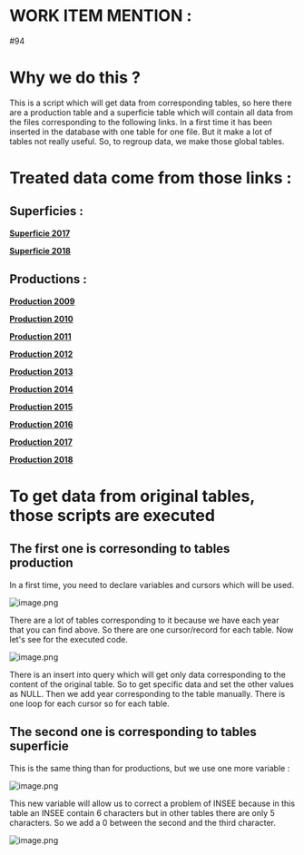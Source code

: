 # WORK ITEM MENTION :
#94

# Why we do this ?

This is a script which will get data from corresponding tables, so here there are a production table and a superficie table which will contain all data from the files corresponding to the following links.
In a first time it has been inserted in the database with one table for one file. But it make a lot of tables not really useful. So, to regroup data, we make those global tables.

# Treated data come from those links :

## Superficies :

[**Superficie 2017**](https://www.douane.gouv.fr/sites/default/files/openData/files/2017.07.31-total-par-commune-des-superficies-plantees-en-vigne-au-31-juillet-2017.xls) 

[**Superficie 2018**](https://www.douane.gouv.fr/sites/default/files/openData/files/2018.07.31-total-par-commune-des-superficies-plantees-en-vigne-au-31-juillet-2018.xls)

## Productions :

[**Production 2009**](https://www.douane.gouv.fr/sites/default/files/openData/files/2009-stats-recolte.xls) 

[**Production 2010**](https://www.douane.gouv.fr/sites/default/files/openData/files/2010-stats-recolte.xls) 

[**Production 2011**](https://www.douane.gouv.fr/sites/default/files/openData/files/2011-stats-recolte.xls) 

[**Production 2012**](https://www.douane.gouv.fr/sites/default/files/openData/files/2012-stats-recolte.xls) 

[**Production 2013**](https://www.douane.gouv.fr/sites/default/files/openData/files/2013-stats-recolte.xls) 

[**Production 2014**](https://www.douane.gouv.fr/sites/default/files/openData/files/2014-stats-recolte.xls) 

[**Production 2015**](https://www.douane.gouv.fr/sites/default/files/openData/files/2015-stats-recolte.xls) 

[**Production 2016**](https://www.douane.gouv.fr/sites/default/files/openData/files/2016-stats-recolte.xls) 

[**Production 2017**](https://www.douane.gouv.fr/sites/default/files/openData/files/2017-releve-par-departement-de-la-production-des-vins.xls) 

[**Production 2018**](https://www.douane.gouv.fr/sites/default/files/uploads/files/2019-06/2018-releve-par-departement-de-la-production-des-vins.xls) 

# To get data from original tables, those scripts are executed

## The first one is corresonding to tables production

In a first time, you need to declare variables and cursors which will be used.

![image.png](/.attachments/image-b8e8eb8b-955a-4efa-b773-38695b9bf330.png)

There are a lot of tables corresponding to it because we have each year that you can find above.
So there are one cursor/record for each table. Now let's see for the executed code.

![image.png](/.attachments/image-b195c3f2-dc06-4de8-bcf7-72f4d7f1c3f4.png)

There is an insert into query which will get only data corresponding to the content of the original table. So to get specific data and set the other values as NULL. Then we add year corresponding to the table manually.
There is one loop for each cursor so for each table.

## The second one is corresponding to tables superficie

This is the same thing than for productions, but we use one more variable :

![image.png](/.attachments/image-91fdeaac-c761-472b-a06d-67a5ced3b27a.png)

This new variable will allow us to correct a problem of INSEE because in this table an INSEE contain 6 characters but in other tables there are only 5 characters. So we add a 0 between the second and the third character.

![image.png](/.attachments/image-5638fbc6-3177-45a2-b800-178087cd6819.png)